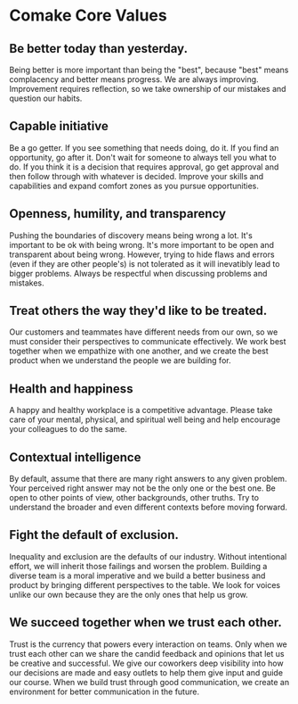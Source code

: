 # Comake Core Values

## Be better today than yesterday.

Being better is more important than being the "best", because "best" means complacency and better means progress. We are always improving. Improvement requires reflection, so we take ownership of our mistakes and question our habits.

## Capable initiative

Be a go getter. If you see something that needs doing, do it. If you find an opportunity, go after it. Don't wait for someone to always tell you what to do. If you think it is a decision that requires approval, go get approval and then follow through with whatever is decided. Improve your skills and capabilities and expand comfort zones as you pursue opportunities.

## Openness, humility, and transparency

Pushing the boundaries of discovery means being wrong a lot. It's important to be ok with being wrong. It's more important to be open and transparent about being wrong. However, trying to hide flaws and errors (even if they are other people's) is not tolerated as it will inevatibly lead to bigger problems. Always be respectful when discussing problems and mistakes.

## Treat others the way they'd like to be treated.

Our customers and teammates have different needs from our own, so we must consider their  perspectives to communicate effectively. We work best together when we empathize with one another, and we create the best product when we understand the people we are building for.

## Health and happiness

A happy and healthy workplace is a competitive advantage. Please take care of your mental, physical, and spiritual well being and help encourage your colleagues to do the same.

## Contextual intelligence

By default, assume that there are many right answers to any given problem. Your perceived right answer may not be the only one or the best one. Be open to other points of view, other backgrounds, other truths. Try to understand the broader and even different contexts before moving forward. 

## Fight the default of exclusion.

Inequality and exclusion are the defaults of our industry. Without intentional effort, we will inherit those failings and worsen the problem. Building a diverse team is a moral imperative and we build a better business and product by bringing different perspectives to the table. We look for voices unlike our own because they are the only ones that help us grow.

## We succeed together when we trust each other.

Trust is the currency that powers every interaction on teams. Only when we trust each other can we share the candid feedback and opinions that let us be creative and successful. We give our coworkers deep visibility into how our decisions are made and easy outlets to help them give input and guide our course. When we build trust through good communication, we create an environment for better communication in the future. 
